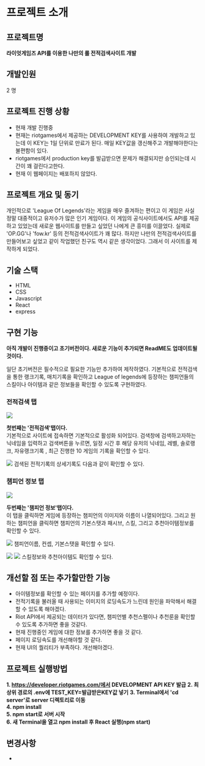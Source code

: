 # 프로젝트 소개

## 프로젝트명
**라이엇게임즈 API를 이용한 나만의 롤 전적검색사이트 개발**

## 개발인원
2 명

## 프로젝트 진행 상황
- 현재 개발 진행중
- 현재는 riotgames에서 제공하는 DEVELOPMENT KEY를 사용하여 개발하고 있는데 이 KEY는 1일 단위로 만료가 된다. 매일 KEY값을 갱신해주고 개발해야한다는 불편함이 있다.
- riotgames에서 production key를 발급받으면 문제가 해결되지만 승인되는데 시간이 꽤 걸린다고한다.
- 현재 이 웹페이지는 배포하지 않았다.

## 프로젝트 개요 및 동기
개인적으로 'League Of Legends'라는 게임을 매우 즐겨하는 편이고 이 게임은 사실 정말 대중적이고 유저수가 많은 인기 게임이다. 이 게임의 공식사이트에서도 API를 제공하고 있었는데 새로운 웹사이트를 만들고 싶었던 나에게 큰 흥미를 이끌었다. 실제로 'OP.GG'나 'fow.kr' 등의 전적검색사이트가 꽤 많다. 하지만 나만의 전적검색사이트를 만들어보고 싶었고 같이 작업했던 친구도 역시 같은 생각이었다. 그래서 이 사이트를 제작하게 되었다.

## 기술 스택
- HTML
- CSS
- Javascript
- React
- express

## 구현 기능
**아직 개발이 진행중이고 초기버전이다. 새로운 기능이 추가되면 ReadME도 업데이트될 것이다.** <br>

일단 초기버전은 필수적으로 필요한 기능만 추가하여 제작하였다. 기본적으로 전적검색을 통한 랭크기록, 매치기록을 확인하고 League of legends에 등장하는 챔피언들의 스킬이나 아이템과 같은 정보들을 확인할 수 있도록 구현하였다.
### 전적검색 탭
<img src="https://user-images.githubusercontent.com/17917009/202985364-98a87c9e-481c-4204-9825-d63168164a4e.png" style="text-align : center">

**첫번째는 '전적검색'탭이다.** <br>
기본적으로 사이트에 접속하면 기본적으로 활성화 되어있다. 검색창에 검색하고자하는 닉네임을 입력하고 검색버튼을 누르면, 일정 시간 후 해당 유저의 닉네임, 레벨, 솔로랭크, 자유랭크기록 , 최근 진행한 10 게임의 기록을 확인할 수 있다.  

<img src="https://user-images.githubusercontent.com/17917009/202987868-89da66d6-67a1-4673-ae20-618707c14246.png" style="text-align : center">
검색된 전적기록의 상세기록도 다음과 같이 확인할 수 있다.

### 챔피언 정보 탭
<img src="https://user-images.githubusercontent.com/17917009/202985672-d5ed6898-5e82-4c2b-ba32-11f80c981e67.png" style="text-align : center">

**두번째는 '챔피언 정보'탭이다.** <br>
이 탭을 클릭하면 게임에 등장하는 챔피언의 이미지와 이름이 나열되어있다. 그리고 원하는 챔피언을 클릭하면 챔피언의 기본스탯과 패시브, 스킬, 그리고 추천아이템정보를 확인할 수 있다.

<img src="https://user-images.githubusercontent.com/17917009/202986621-d0e7bb4e-8495-4757-a1cf-86fe0af8b60b.png"
style="text-align : center">
챔피언이름, 컨셉, 기본스탯을 확인할 수 있다.

<img src="https://user-images.githubusercontent.com/17917009/202987059-49b5338b-bac7-4aa2-84e3-f2e00776c7f0.png"
style="text-align : center">
<img src="https://user-images.githubusercontent.com/17917009/202987201-4498ed8f-edd0-4eb7-ab49-1bbdc5e7c4b2.png"
style="text-align : center">
스킬정보와 추천아이템도 확인할 수 있다.

## 개선할 점 또는 추가할만한 기능
- 아이템정보를 확인할 수 있는 페이지를 추가할 예정이다.
- 전적기록을 불러올 때 사용되는 이미지의 로딩속도가 느린데 원인을 파악해서 해결할 수 있도록 해야겠다.
- Riot API에서 제공되는 데이터가 있다면, 챔피언별 추천스펠이나 추천룬을 확인할 수 있도록 추가하면 좋을 것같다.
- 현재 진행중인 게임에 대한 정보를 추가하면 좋을 것 같다.
- 페이지 로딩속도를 개선해야할 것 같다.
- 현재 UI의 퀄리티가 부족하다. 개선해야겠다. 

## 프로젝트 실행방법

**1. https://developer.riotgames.com/에서 DEVELOPMENT API KEY 발급**
**2. 최상위 경로의 .env에 TEST_KEY=발급받은KEY값 넣기**
**3. Terminal에서 'cd server'로 server 디렉토리로 이동**<br>
**4. npm install**<br>
**5. npm start로 서버 시작**<br>
**6. 새 Terminal을 열고 npm install 후 React 실행(npm start)**<br>

## 변경사항
- 
